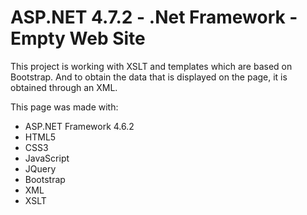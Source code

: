 # ASP.NET 4.7.2 - .Net Framework - Empty Web Site

This project is working with XSLT and templates which are based on Bootstrap.
And to obtain the data that is displayed on the page, it is obtained through an XML.

This page was made with:
- ASP.NET Framework 4.6.2
- HTML5
- CSS3
- JavaScript
- JQuery
- Bootstrap
- XML
- XSLT
